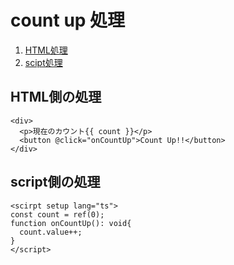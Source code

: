 # count up 処理

1. [HTML処理](#html側の処理)
1. [scipt処理](#script側の処理)

## HTML側の処理
```
<div>
  <p>現在のカウント{{ count }}</p>
  <button @click="onCountUp">Count Up!!</button>
</div>
```

## script側の処理
```
<scirpt setup lang="ts">
const count = ref(0);
function onCountUp(): void{
  count.value++;
}
</script>
```
